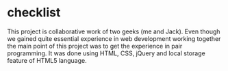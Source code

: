 # checklist
This project is collaborative work of two geeks (me and Jack). Even though we gained quite essential experience in web development working together the main point of this project was to get the experience in pair programming.
It was done using HTML, CSS, jQuery and local storage feature of HTML5 language.
